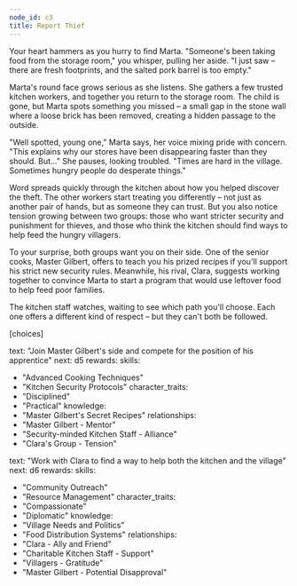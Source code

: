 ```yaml
---
node_id: c3
title: Report Thief
---
```


Your heart hammers as you hurry to find Marta. "Someone's been taking food from the storage room," you whisper, pulling her aside. "I just saw – there are fresh footprints, and the salted pork barrel is too empty."

Marta's round face grows serious as she listens. She gathers a few trusted kitchen workers, and together you return to the storage room. The child is gone, but Marta spots something you missed – a small gap in the stone wall where a loose brick has been removed, creating a hidden passage to the outside.

"Well spotted, young one," Marta says, her voice mixing pride with concern. "This explains why our stores have been disappearing faster than they should. But..." She pauses, looking troubled. "Times are hard in the village. Sometimes hungry people do desperate things."

Word spreads quickly through the kitchen about how you helped discover the theft. The other workers start treating you differently – not just as another pair of hands, but as someone they can trust. But you also notice tension growing between two groups: those who want stricter security and punishment for thieves, and those who think the kitchen should find ways to help feed the hungry villagers.

To your surprise, both groups want you on their side. One of the senior cooks, Master Gilbert, offers to teach you his prized recipes if you'll support his strict new security rules. Meanwhile, his rival, Clara, suggests working together to convince Marta to start a program that would use leftover food to help feed poor families.

The kitchen staff watches, waiting to see which path you'll choose. Each one offers a different kind of respect – but they can't both be followed.

[choices]

text: "Join Master Gilbert's side and compete for the position of his apprentice"
next: d5
rewards:
skills:
- "Advanced Cooking Techniques"
- "Kitchen Security Protocols"
character_traits:
- "Disciplined"
- "Practical"
knowledge:
- "Master Gilbert's Secret Recipes"
relationships:
- "Master Gilbert - Mentor"
- "Security-minded Kitchen Staff - Alliance"
- "Clara's Group - Tension"

text: "Work with Clara to find a way to help both the kitchen and the village"
next: d6
rewards:
skills:
- "Community Outreach"
- "Resource Management"
character_traits:
- "Compassionate"
- "Diplomatic"
knowledge:
- "Village Needs and Politics"
- "Food Distribution Systems"
relationships:
- "Clara - Ally and Friend"
- "Charitable Kitchen Staff - Support"
- "Villagers - Gratitude"
- "Master Gilbert - Potential Disapproval"

